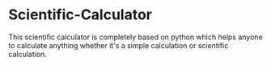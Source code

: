 # Scientific-Calculator
This scientific calculator is completely based on python which helps anyone to calculate anything whether it's a simple calculation or scientific calculation.
